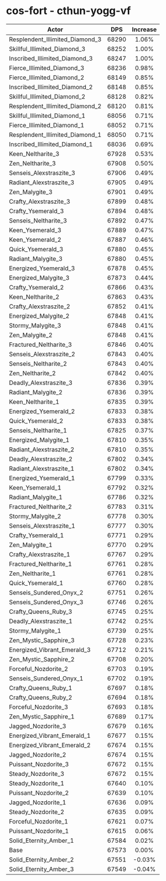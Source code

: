 # cos-fort - cthun-yogg-vf
| Actor | DPS | Increase |
|---|:---:|:---:|
|Resplendent_Illimited_Diamond_3|68290|1.06%|
|Skillful_Illimited_Diamond_3|68252|1.00%|
|Inscribed_Illimited_Diamond_3|68247|1.00%|
|Fierce_Illimited_Diamond_3|68236|0.98%|
|Fierce_Illimited_Diamond_2|68149|0.85%|
|Inscribed_Illimited_Diamond_2|68148|0.85%|
|Skillful_Illimited_Diamond_2|68128|0.82%|
|Resplendent_Illimited_Diamond_2|68120|0.81%|
|Skillful_Illimited_Diamond_1|68056|0.71%|
|Fierce_Illimited_Diamond_1|68052|0.71%|
|Resplendent_Illimited_Diamond_1|68050|0.71%|
|Inscribed_Illimited_Diamond_1|68036|0.69%|
|Keen_Neltharite_3|67928|0.53%|
|Zen_Neltharite_3|67908|0.50%|
|Senseis_Alexstraszite_3|67906|0.49%|
|Radiant_Alexstraszite_3|67905|0.49%|
|Zen_Malygite_3|67901|0.49%|
|Crafty_Alexstraszite_3|67899|0.48%|
|Crafty_Ysemerald_3|67894|0.48%|
|Senseis_Neltharite_3|67892|0.47%|
|Keen_Ysemerald_3|67889|0.47%|
|Keen_Ysemerald_2|67887|0.46%|
|Quick_Ysemerald_3|67880|0.45%|
|Radiant_Malygite_3|67880|0.45%|
|Energized_Ysemerald_3|67878|0.45%|
|Energized_Malygite_3|67873|0.44%|
|Crafty_Ysemerald_2|67866|0.43%|
|Keen_Neltharite_2|67863|0.43%|
|Crafty_Alexstraszite_2|67852|0.41%|
|Energized_Malygite_2|67848|0.41%|
|Stormy_Malygite_3|67848|0.41%|
|Zen_Malygite_2|67848|0.41%|
|Fractured_Neltharite_3|67846|0.40%|
|Senseis_Alexstraszite_2|67843|0.40%|
|Senseis_Neltharite_2|67843|0.40%|
|Zen_Neltharite_2|67842|0.40%|
|Deadly_Alexstraszite_3|67836|0.39%|
|Radiant_Malygite_2|67836|0.39%|
|Keen_Neltharite_1|67835|0.39%|
|Energized_Ysemerald_2|67833|0.38%|
|Quick_Ysemerald_2|67833|0.38%|
|Senseis_Neltharite_1|67825|0.37%|
|Energized_Malygite_1|67810|0.35%|
|Radiant_Alexstraszite_2|67810|0.35%|
|Deadly_Alexstraszite_2|67802|0.34%|
|Radiant_Alexstraszite_1|67802|0.34%|
|Energized_Ysemerald_1|67799|0.33%|
|Keen_Ysemerald_1|67792|0.32%|
|Radiant_Malygite_1|67786|0.32%|
|Fractured_Neltharite_2|67783|0.31%|
|Stormy_Malygite_2|67778|0.30%|
|Senseis_Alexstraszite_1|67777|0.30%|
|Crafty_Ysemerald_1|67771|0.29%|
|Zen_Malygite_1|67770|0.29%|
|Crafty_Alexstraszite_1|67767|0.29%|
|Fractured_Neltharite_1|67761|0.28%|
|Zen_Neltharite_1|67761|0.28%|
|Quick_Ysemerald_1|67760|0.28%|
|Senseis_Sundered_Onyx_2|67751|0.26%|
|Senseis_Sundered_Onyx_3|67746|0.26%|
|Crafty_Queens_Ruby_3|67745|0.25%|
|Deadly_Alexstraszite_1|67742|0.25%|
|Stormy_Malygite_1|67739|0.25%|
|Zen_Mystic_Sapphire_3|67728|0.23%|
|Energized_Vibrant_Emerald_3|67712|0.21%|
|Zen_Mystic_Sapphire_2|67708|0.20%|
|Forceful_Nozdorite_2|67703|0.19%|
|Senseis_Sundered_Onyx_1|67702|0.19%|
|Crafty_Queens_Ruby_1|67697|0.18%|
|Crafty_Queens_Ruby_2|67694|0.18%|
|Forceful_Nozdorite_3|67693|0.18%|
|Zen_Mystic_Sapphire_1|67689|0.17%|
|Jagged_Nozdorite_3|67679|0.16%|
|Energized_Vibrant_Emerald_1|67677|0.15%|
|Energized_Vibrant_Emerald_2|67674|0.15%|
|Jagged_Nozdorite_2|67674|0.15%|
|Puissant_Nozdorite_3|67672|0.15%|
|Steady_Nozdorite_3|67672|0.15%|
|Steady_Nozdorite_1|67640|0.10%|
|Puissant_Nozdorite_2|67639|0.10%|
|Jagged_Nozdorite_1|67636|0.09%|
|Steady_Nozdorite_2|67635|0.09%|
|Forceful_Nozdorite_1|67621|0.07%|
|Puissant_Nozdorite_1|67615|0.06%|
|Solid_Eternity_Amber_1|67584|0.02%|
|Base|67573|0.00%|
|Solid_Eternity_Amber_2|67551|-0.03%|
|Solid_Eternity_Amber_3|67549|-0.04%|
